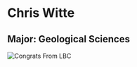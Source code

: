 # Chris Witte

## Major: Geological Sciences


<img class="markdownImage" src="./markdownAssetPath/Congrats-from-LBC.png" alt="Congrats From LBC"/>